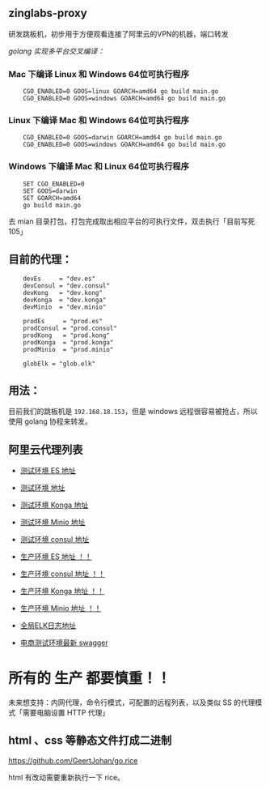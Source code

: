 ## zinglabs-proxy

 研发跳板机，初步用于方便观看连接了阿里云的VPN的机器，端口转发
 
*golang 实现多平台交叉编译：*

### Mac 下编译 Linux 和 Windows 64位可执行程序

```shell
    CGO_ENABLED=0 GOOS=linux GOARCH=amd64 go build main.go
    CGO_ENABLED=0 GOOS=windows GOARCH=amd64 go build main.go
```
  
### Linux 下编译 Mac 和 Windows 64位可执行程序

```shell
    CGO_ENABLED=0 GOOS=darwin GOARCH=amd64 go build main.go
    CGO_ENABLED=0 GOOS=windows GOARCH=amd64 go build main.go
```

### Windows 下编译 Mac 和 Linux 64位可执行程序

```shell
    SET CGO_ENABLED=0
    SET GOOS=darwin
    SET GOARCH=amd64
    go build main.go
```

去 mian 目录打包，打包完成取出相应平台的可执行文件，双击执行「目前写死 105」

## 目前的代理：

```
    devEs     = "dev.es"
	devConsul = "dev.consul"
	devKong   = "dev.kong"
	devKonga  = "dev.konga"
	devMinio  = "dev.minio"

	prodEs     = "prod.es"
	prodConsul = "prod.consul"
	prodKong   = "prod.kong"
	prodKonga  = "prod.konga"
	prodMinio  = "prod.minio"

	globElk = "glob.elk"
```


## 用法：

 目前我们的跳板机是 `192.168.18.153`，但是 windows 远程很容易被抢占，所以使用 golang 协程来转发。
 
## 阿里云代理列表

- [测试环境 ES 地址](http://192.168.18.153/dev.es)
- [测试环境 地址](http://192.168.18.153/dev.consul)
- [测试环境 Konga 地址](http://192.168.18.153/dev.konga)
- [测试环境 Minio 地址](http://192.168.18.153/dev.minio)
- [测试环境 consul 地址](http://192.168.18.153/dev.consul)
- [生产环境 ES 地址 ！！](http://192.168.18.153/prod.es)
- [生产环境 consul 地址 ！！](http://192.168.18.153/prod.consul)
- [生产环境 Konga 地址 ！！](http://192.168.18.153/prod.konga)
- [生产环境 Minio 地址 ！！](http://192.168.18.153/prod.minio)
- [全局ELK日志地址](http://192.168.18.153:5601/app/kibana#/home?_g=())
 
- [电商测试环境最新 swagger](http://192.168.18.153/swagger.mall)
# 所有的 生产 都要慎重！！ 

未来想支持：内网代理，命令行模式，可配置的远程列表，以及类似 SS 的代理模式「需要电脑设置 HTTP 代理」

## html 、css 等静态文件打成二进制

https://github.com/GeertJohan/go.rice

html 有改动需要重新执行一下 rice。

